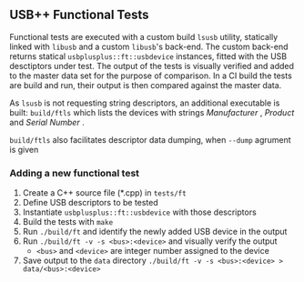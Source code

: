 ## USB++ Functional Tests

Functional tests are executed with a custom build `lsusb` utility, statically linked with `libusb` and a custom `libusb`'s back-end.
The custom back-end returns statical `usbplusplus::ft::usbdevice` instances, fitted with the USB desctiptors under test.
The output of the tests is visually verified and added to the master data set for the purpose of comparison.
In a CI build the tests are build and run, their output is then compared against the master data.

As `lsusb` is not requesting string descriptors, an additional executable is built: `build/ftls` which lists the devices 
with strings _Manufacturer_ , _Product_ and _Serial Number_ .

`build/ftls` also facilitates descriptor data dumping, when `--dump` agrument is given 

### Adding a new functional test

1. Create a C++ source file (*.cpp) in `tests/ft`
2. Define USB descriptors to be tested
3. Instantiate `usbplusplus::ft::usbdevice` with those descriptors
4. Build the tests with `make`
5. Run `./build/ft` and identify the newly added USB device in the output
6. Run `./build/ft -v -s <bus>:<device>` and visually verify the output
   * `<bus>` and `<device>` are integer number assigned to the device
7. Save output to the `data` directory `./build/ft -v -s <bus>:<device> > data/<bus>:<device>`


